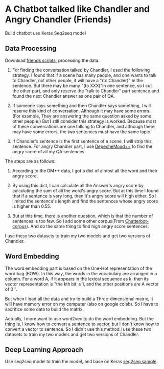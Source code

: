 # A Chatbot talked like Chandler and Angry Chandler (Friends)

Build chatbot use Keras Seq2seq model

## Data Processing
Download [friends scripts](https://fangj.github.io/friends/), processing the data.

1. For finding the conversation talked by Chandler, I used the following strategy.
I found that if a scene has many people, and one wants to talk to Chandler, not other people, it will have a "(to Chandler)" in the sentence. But there may be many "(to XXX)"in one sentence, so I cut the other part, and only reserve the "talk to Chandler" part sentence and found the next Chandler answer as one pair of QA.

2. If someone says something and then Chandler says something, I will reserve this kind of conversation. Although it may have some errors. (For example, They are answering the same question asked by some other people.) But I still consider this strategy is worked. Because most of these conversations are one talking to Chandler, and although there may have some errors, the two sentences must have the same topic.

3. If Chandler's sentence is the first sentence of a scene, I will strip this sentence.
For angry Chandler part, I use [DepecheMood++](https://github.com/marcoguerini/DepecheMood) to find the angry score of all my QA sentences.

The steps are as follows:

1. According to the DM++ data, I got a dict of almost all the word and their angry score.

2. By using this dict, I can calculate all the Answer's angry score by calculating the sum of all the word's angry score. But at this time I found that if a sentence is very long, then it's angry score will high either. So I limited the sentence's length and find the sentences whose angry score is higher than 0.55.

3. But at this time, there is another question, which is that the number of sentences is too few. So I add some other corpus(From [Chatterbot-corpus](https://github.com/gunthercox/chatterbot-corpus)). And do the same thing to find high angry score sentences. 



I use these two datasets to train my two models and get two versions of Chandler.

## Word Embedding
The word embedding part is based on the One-Hot representation of the word bag (BOW). In this way, the words in the vocabulary are arranged in a column. For a word A, if it appears in the lexical sequence as k, then its vector representation is "the kth bit is 1, and the other positions are A vector of 0 ”.

But when I load all the data and try to build a Three-dimensional matrix, it will have memory error on my computer (also on google colab). So I have to sacrifice some data to build the matrix.

Actually, I more want to use word2vec to do the word embedding. But the thing is, I know how to convert a sentence to vector, but I don't know how to convert a vector to sentence. So I didn't use this method.I use these two datasets to train my two models and get two versions of Chandler.

## Deep Learning Approach 

Use seq2seq model to train the model, and base on Keras [seq2seq sample](https://github.com/keras-team/keras/blob/master/examples/lstm_seq2seq.py). 


